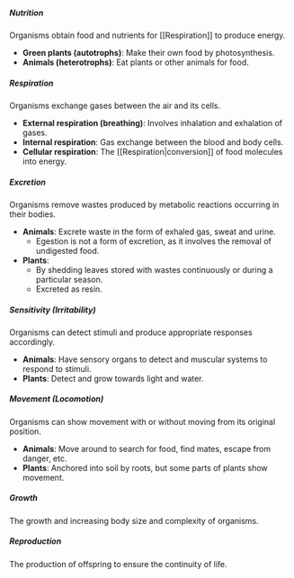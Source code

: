 ##### Nutrition
Organisms obtain food and nutrients for [[Respiration]] to produce energy.
- **Green plants (autotrophs)**: Make their own food by photosynthesis.
- **Animals (heterotrophs)**: Eat plants or other animals for food.

##### Respiration
Organisms exchange gases between the air and its cells.
- **External respiration (breathing)**: Involves inhalation and exhalation of gases.
- **Internal respiration**: Gas exchange between the blood and body cells.
- **Cellular respiration**: The [[Respiration|conversion]] of food molecules into energy.

##### Excretion
Organisms remove wastes produced by metabolic reactions occurring in their bodies.
- **Animals**: Excrete waste in the form of exhaled gas, sweat and urine.
	- Egestion is not a form of excretion, as it involves the removal of undigested food.
- **Plants**:
	- By shedding leaves stored with wastes continuously or during a particular season.
	- Excreted as resin.

##### Sensitivity (Irritability)
Organisms can detect stimuli and produce appropriate responses accordingly.
- **Animals**: Have sensory organs to detect and muscular systems to respond to stimuli.
- **Plants**: Detect and grow towards light and water.

##### Movement (Locomotion)
Organisms can show movement with or without moving from its original position.
- **Animals**: Move around to search for food, find mates, escape from danger, etc.
- **Plants**: Anchored into soil by roots, but some parts of plants show movement.

##### Growth
The growth and increasing body size and complexity of organisms.

##### Reproduction
The production of offspring to ensure the continuity of life.
